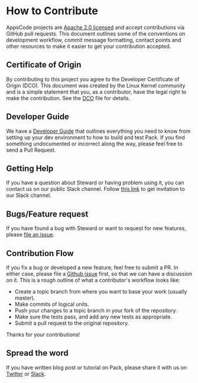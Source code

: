 # How to Contribute

AppsCode projects are [Apache 2.0 licensed](LICENSE) and accept contributions via
GitHub pull requests.  This document outlines some of the conventions on
development workflow, commit message formatting, contact points and other
resources to make it easier to get your contribution accepted.

## Certificate of Origin

By contributing to this project you agree to the Developer Certificate of
Origin (DCO). This document was created by the Linux Kernel community and is a
simple statement that you, as a contributor, have the legal right to make the
contribution. See the [DCO](DCO) file for details.

## Developer Guide
We have a [Developer Guide](/docs/developer-guide/README.md) that outlines everything you need to know from setting up your
dev environment to how to build and test Pack. If you find something undocumented or incorrect along the way,
please feel free to send a Pull Request.

## Getting Help
If you have a question about Steward or having problem using it, you can contact us on our public Slack channel. Follow [this link](https://slack.appscode.com) to get invitation to our Slack channel.

## Bugs/Feature request
If you have found a bug with Steward or want to request for new features, please [file an issue](https://github.com/appscode/Pack/issues/new). 

## Contribution Flow
If you fix a bug or developed a new feature, feel free to submit a PR. In either case, please file a [Github issue]((https://github.com/open-viz/apimachinery/issues/new)) first, so that we can have a discussion on it. This is a rough outline of what a contributor's workflow looks like:

- Create a topic branch from where you want to base your work (usually master).
- Make commits of logical units.
- Push your changes to a topic branch in your fork of the repository.
- Make sure the tests pass, and add any new tests as appropriate.
- Submit a pull request to the original repository.

Thanks for your contributions!

## Spread the word
If you have written blog post or tutorial on Pack, please share it with us on [Twitter](https://twitter.com/AppsCodeHQ) or [Slack](https://slack.appscode.com).
